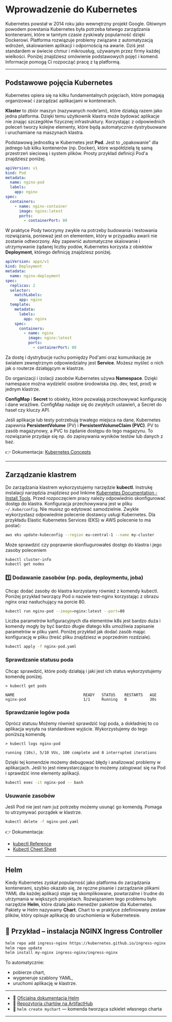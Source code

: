 
# Wprowadzenie do Kubernetes

Kubernetes powstał w 2014 roku jako wewnętrzny projekt Google. Głównym powodem powstania Kubernetes była potrzeba łatwego zarządzania kontenerami, które w tamtym czasie zyskiwały popularność dzięki Dockerowi. Platforma rozwiązuje problemy związane z automatyzacją wdrożeń, skalowaniem aplikacji i odpornością na awarie. Dziś jest standardem w świecie chmur i mikrousług, używanym przez firmy każdej wielkości. Poniżej znajdziesz omówienie podstawowych pojęć i komend. Informacje pomogą Ci rozpocząć pracę z tą platformą.

---

## Podstawowe pojęcia Kubernetes

Kubernetes opiera się na kilku fundamentalnych pojęciach, które pomagają organizować i zarządzać aplikacjami w kontenerach.

**Klaster** to zbiór maszyn (nazywanych node’ami), które działają razem jako jedna platforma. Dzięki temu użytkownik klastra może bydować aplikacje nie znając szczegółów fizycznej infrastruktury. Korzystając z odpowiednich poleceń tworzy kolejne elementy, które będą automatycznie dystrybuowane i uruchamiane na maszynach klastra. 

Podstawową jednostką w Kubernetes jest **Pod**. Jest to „opakowanie” dla jednego lub kilku kontenerów (np. Docker), które współdzielą tę samą przestrzeń sieciową i system plików. Prosty przykład definicji Pod'a znajdziesz poniżej. 

```yml
apiVersion: v1
kind: Pod
metadata:
  name: nginx-pod
  labels:
    app: nginx
spec:
  containers:
    - name: nginx-container
      image: nginx:latest
      ports:
        - containerPort: 80
```

W praktyce Pody tworzymy zwykle na potrzeby budowania i testowania rozwiązania, ponieważ jest on elementem, który w przypadku awarii nie zostanie odtworzony. Aby zapewnić automatyczne skalowanie i utrzymywanie żądanej liczby podów, Kubernetes korzysta z obiektów **Deployment**, którego definicję znajdziesz poniżej.

```yml
apiVersion: apps/v1
kind: Deployment
metadata:
  name: nginx-deployment
spec:
  replicas: 2
  selector:
    matchLabels:
      app: nginx
  template:
    metadata:
      labels:
        app: nginx
    spec:
      containers:
        - name: nginx
          image: nginx:latest
          ports:
            - containerPort: 80

```

Za dostę i dystrybucje ruchu pomiędzy Pod'ami oraz komunikację ze światem zewnętrznym odpowiedzialny jest **Service**. Możesz myśleć o nich jak o routerze działającym w klastrze.

Do organizacji i izolacji zasobów Kubernetes używa **Namespace**. Dzięki namespace można wydzielić osobne środowiska (np. dev, test, prod) w jednym klastrze. 

**ConfigMap** i **Secret** to obiekty, które pozwalają przechowywać konfigurację i dane wrażliwe. ConfigMap nadaje się do zwykłych ustawień, a Secret do haseł czy kluczy API. 

Jeśli aplikacje lub testy potrzebują trwałego miejsca na dane, Kubernetes zapewnia **PersistentVolume** (PV) i **PersistentVolumeClaim (PVC)**. PV to zasób magazynowy, a PVC to żądanie dostępu do tego magazynu. To rozwiązanie przydaje się np. do zapisywania wyników testów lub danych z baz.

👉 Dokumentacja: [Kubernetes Concepts](https://kubernetes.io/docs/concepts/overview/)

---

## Zarządzanie klastrem

Do zarządzania klastrem wykorzystujemy narzędzie **kubectl**. Instrukę instalacji narzędzia znajdziesz pod linkime [Kubernetes Documentation - Install Tools](https://kubernetes.io/docs/tasks/tools/). Przed rozpoczęciem pracy należy odpowiednio skonfigurować dostęp do klastra. Konfiguracja przechowywana jest w pliku `~/.kube/config`. Nie musisz go edytować samodzielnie. Zwykle wykorzystasz odpowiednie polecenie dostawcy usługi Kubernetes. Dla przykładu Elastic Kubernetes Services (EKS) w AWS polecenie to ma postać:

```bash
aws eks update-kubeconfig --region eu-central-1 --name my-cluster
```

Może sprawdzić czy poprawnie skonfiugurowałeś dostęp do klastra i jego zasoby poleceniem

```bash
kubectl cluster-info
kubectl get nodes
```

### 1️⃣ Dodawanie zasobów (np. poda, deploymentu, joba)  

Chcąc dodać zasoby do klastra korzystamy również z komendy kubectl. Poniżej przykład tworzący Pod o nazwie test-nginx korzystając z obrazu nginx oraz nasłuchujący na porcie 80.

```bash
kubectl run nginx-pod --image=nginx:latest --port=80
```

Liczba parametrów kofiguracyjnych dla elementów k8s jest bardzo duża i komendy mogły by być bardzo długie dlatego k8s umożliwia zapisanie parametrów w pliku yaml. Poniżej przykład jak dodać zasób mając konfigurację w pliku (treść pliku znajdziesz w poprzednim rozdziale). 

```bash
kubectl apply -f nginx-pod.yaml
```

### Sprawdzanie statusu poda  

Chcąc sprawdzić, które pody działają i jaki jest ich status wykorzystujemy komendę poniżej.

```
> kubectl get pods

NAME                              READY   STATUS    RESTARTS   AGE
nginx-pod                         1/1     Running   0          30s
```

### Sprawdzanie logów poda  

Oprócz statusu Możemy również sprawdzić logi poda, a dokładniej to co aplikacja wysyła na standardowe wyjście. Wykorzystujemy do tego poniższą komendę.

```
> kubectl logs nginx-pod

running (10s), 5/10 VUs, 100 complete and 0 interrupted iterations
```
Dzięki tej komendzie możemy debugować błędy i analizować problemy w aplikacjach. Jeśli to jest niewystarczające to możemy zalogować się na Pod i sprawdzić inne elementy aplikacji.

```bash
kubectl exec -it nginx-pod -- bash
```

### Usuwanie zasobów  
Jeśli Pod nie jest nam już potrzeby możemy usunąć go komendą. Pomaga to utrzymywać porządek w klastrze.

```bash
kubectl delete -f nginx-pod.yaml
```

👉 Dokumentacja: 
* [kubectl Reference](https://kubernetes.io/docs/reference/kubectl/)
* [Kubectl Cheet Sheet](https://kubernetes.io/docs/reference/kubectl/quick-reference/)

---

## Helm 

Kiedy Kubernetes zyskał popularność jako platforma do zarządzania kontenerami, szybko okazało się, że ręczne pisanie i zarządzanie plikami YAML dla każdej aplikacji staje się skomplikowane, powtarzalne i trudne do utrzymania w większych projektach. Rozwiązaniem tego problemu było narzędzie **Helm**, które działa jako menedżer pakietów dla Kubernetes. Pakiety w Helm nazywamy **Chart**. Chart to w praktyce zdefiniowany zestaw plików, który opisuje aplikację do uruchomienia w Kubernetesie. 

## 📌 Przykład – instalacja NGINX Ingress Controller

```bash
helm repo add ingress-nginx https://kubernetes.github.io/ingress-nginx
helm repo update
helm install my-nginx ingress-nginx/ingress-nginx
```

To automatycznie:
- pobierze chart,
- wygeneruje szablony YAML,
- uruchomi aplikację w klastrze.

---


- 🔗 [Oficjalna dokumentacja Helm](https://helm.sh/docs/)
- 🔗 [Repozytoria chartów na ArtifactHub](https://artifacthub.io)
- 🔧 `helm create mychart` — komenda tworząca szkielet własnego charta

---
